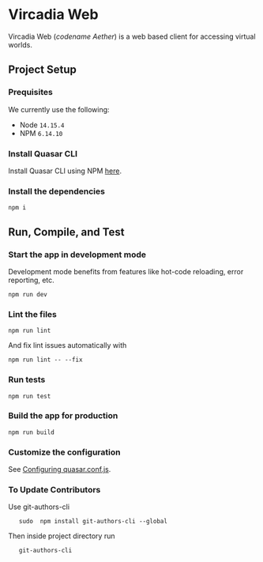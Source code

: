 # Vircadia Web

Vircadia Web (*codename Aether*) is a web based client for accessing virtual worlds.

## Project Setup

### Prequisites

We currently use the following:

* Node `14.15.4`
* NPM `6.14.10`

### Install Quasar CLI

Install Quasar CLI using NPM [here](https://next.quasar.dev/quasar-cli/installation).

### Install the dependencies

```
npm i
```

## Run, Compile, and Test

### Start the app in development mode

Development mode benefits from features like hot-code reloading, error reporting, etc.

```
npm run dev
```

### Lint the files

```
npm run lint
```

And fix lint issues automatically with

```
npm run lint -- --fix
```

### Run tests

```
npm run test
```

### Build the app for production

```
npm run build
```

### Customize the configuration

See [Configuring quasar.conf.js](https://v2.quasar.dev/quasar-cli/quasar-conf-js).

### To Update Contributors
 Use git-authors-cli

 ```
    sudo  npm install git-authors-cli --global

 ```
 Then inside project directory run

 ```
    git-authors-cli

 ```
